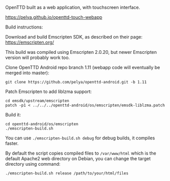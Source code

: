 OpenTTD built as a web application, with touchscreen interface.

https://pelya.github.io/openttd-touch-webapp

Build instructions:

Download and build Emscripten SDK, as described on their page: https://emscripten.org/

This build was compiled using Emscripten 2.0.20, but newer Emscripten version will probably work too.

Clone OpenTTD Android repo branch 1.11 (webapp code will eventually be merged into master):

    git clone https://github.com/pelya/openttd-android.git -b 1.11

Patch Emscripten to add liblzma support:

    cd emsdk/upstream/emscripten
    patch -p1 < ../../../openttd-android/os/emscripten/emsdk-liblzma.patch

Build it:

    cd openttd-android/os/emscripten
    ./emscripten-build.sh

You can use `./emscripten-build.sh debug` for debug builds, it compiles faster.

By default the script copies compiled files to `/var/www/html`
which is the default Apache2 web directory on Debian,
you can change the target directory using command:

    ./emscripten-build.sh release /path/to/your/html/files
